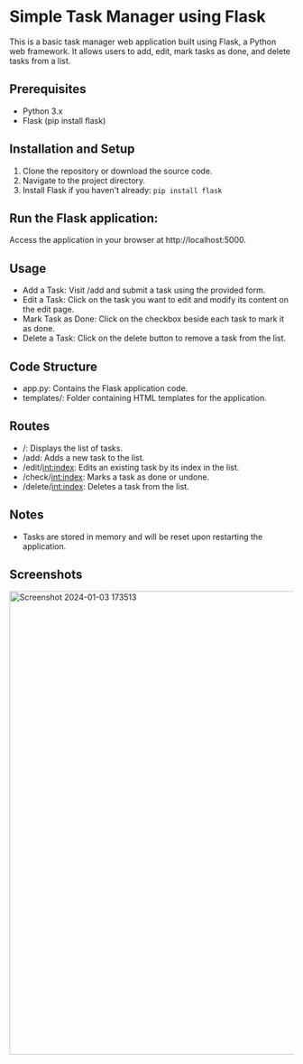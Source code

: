 # Simple Task Manager using Flask

This is a basic task manager web application built using Flask, a Python web framework. It allows users to add, edit, mark tasks as done, and delete tasks from a list.

## Prerequisites
- Python 3.x
- Flask (pip install flask)
  
## Installation and Setup
1. Clone the repository or download the source code.
2. Navigate to the project directory.
3. Install Flask if you haven't already:
`pip install flask`

## Run the Flask application:
Access the application in your browser at http://localhost:5000.

## Usage
- Add a Task: Visit /add and submit a task using the provided form.
- Edit a Task: Click on the task you want to edit and modify its content on the edit page.
- Mark Task as Done: Click on the checkbox beside each task to mark it as done.
- Delete a Task: Click on the delete button to remove a task from the list.

## Code Structure
- app.py: Contains the Flask application code.
- templates/: Folder containing HTML templates for the application.

## Routes
- /: Displays the list of tasks.
- /add: Adds a new task to the list.
- /edit/<int:index>: Edits an existing task by its index in the list.
- /check/<int:index>: Marks a task as done or undone.
- /delete/<int:index>: Deletes a task from the list.

## Notes
- Tasks are stored in memory and will be reset upon restarting the application.

## Screenshots
<img width="821" alt="Screenshot 2024-01-03 173513" src="https://github.com/Aravin-S/Task-Manager/assets/73080952/733f3d2e-618f-4e16-920b-526f79ffe30e">

